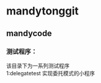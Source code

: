 mandytonggit
============

mandycode
------------
### 测试程序：<br />                
该目录下为一系列测试程序                        
1:delegatetest 实现委托模式的小程序
